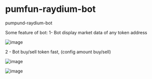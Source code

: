 # pumfun-raydium-bot
pumpund-raydium-bot

Some feature of bot:
1- Bot display market data of any token address

![image](https://github.com/user-attachments/assets/20a7a777-47f1-4da7-b793-5ae2219ceb9d)

2 - Bot buy/sell token fast, (config amount buy/sell)

![image](https://github.com/user-attachments/assets/520ff1f9-5c6d-45df-be38-700632b5da89)

![image](https://github.com/user-attachments/assets/d982443c-9949-4ed9-a9fa-434bc22b7c79)
